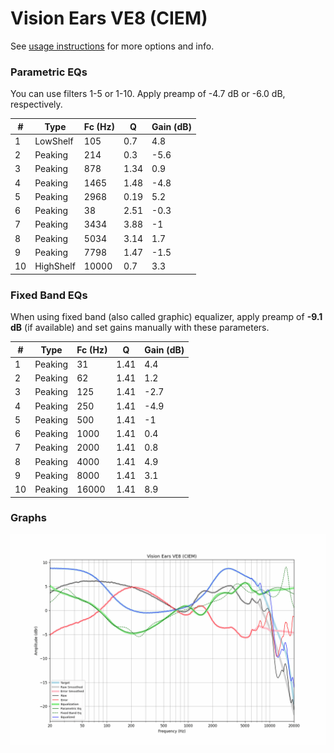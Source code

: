# Vision Ears VE8 (CIEM)
See [usage instructions](https://github.com/jaakkopasanen/AutoEq#usage) for more options and info.

### Parametric EQs
You can use filters 1-5 or 1-10. Apply preamp of -4.7 dB or -6.0 dB, respectively.

|   # | Type      |   Fc (Hz) |    Q |   Gain (dB) |
|-----|-----------|-----------|------|-------------|
|   1 | LowShelf  |       105 | 0.7  |         4.8 |
|   2 | Peaking   |       214 | 0.3  |        -5.6 |
|   3 | Peaking   |       878 | 1.34 |         0.9 |
|   4 | Peaking   |      1465 | 1.48 |        -4.8 |
|   5 | Peaking   |      2968 | 0.19 |         5.2 |
|   6 | Peaking   |        38 | 2.51 |        -0.3 |
|   7 | Peaking   |      3434 | 3.88 |        -1   |
|   8 | Peaking   |      5034 | 3.14 |         1.7 |
|   9 | Peaking   |      7798 | 1.47 |        -1.5 |
|  10 | HighShelf |     10000 | 0.7  |         3.3 |

### Fixed Band EQs
When using fixed band (also called graphic) equalizer, apply preamp of **-9.1 dB** (if available) and set gains manually with these parameters.

|   # | Type    |   Fc (Hz) |    Q |   Gain (dB) |
|-----|---------|-----------|------|-------------|
|   1 | Peaking |        31 | 1.41 |         4.4 |
|   2 | Peaking |        62 | 1.41 |         1.2 |
|   3 | Peaking |       125 | 1.41 |        -2.7 |
|   4 | Peaking |       250 | 1.41 |        -4.9 |
|   5 | Peaking |       500 | 1.41 |        -1   |
|   6 | Peaking |      1000 | 1.41 |         0.4 |
|   7 | Peaking |      2000 | 1.41 |         0.8 |
|   8 | Peaking |      4000 | 1.41 |         4.9 |
|   9 | Peaking |      8000 | 1.41 |         3.1 |
|  10 | Peaking |     16000 | 1.41 |         8.9 |

### Graphs
![](./Vision%20Ears%20VE8%20(CIEM).png)
